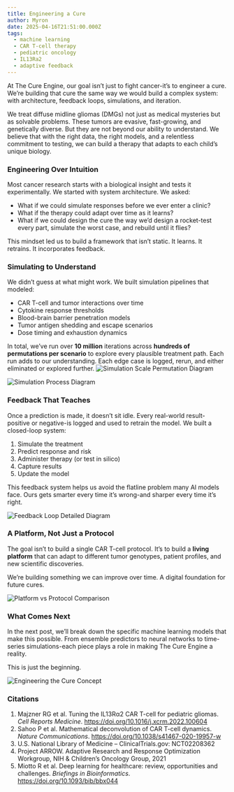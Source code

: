 ```yaml
---
title: Engineering a Cure
author: Myron
date: 2025-04-16T21:51:00.000Z
tags:
  - machine learning
  - CAR T-cell therapy
  - pediatric oncology
  - IL13Ra2
  - adaptive feedback
---
```

At The Cure Engine, our goal isn’t just to fight cancer-it’s to engineer a cure. We’re building that cure the same way we would build a complex system: with architecture, feedback loops, simulations, and iteration.

We treat diffuse midline gliomas (DMGs) not just as medical mysteries but as solvable problems. These tumors are evasive, fast-growing, and genetically diverse. But they are not beyond our ability to understand. We believe that with the right data, the right models, and a relentless commitment to testing, we can build a therapy that adapts to each child’s unique biology.

### Engineering Over Intuition
Most cancer research starts with a biological insight and tests it experimentally. We started with system architecture. We asked:
- What if we could simulate responses before we ever enter a clinic?
- What if the therapy could adapt over time as it learns?
- What if we could design the cure the way we’d design a rocket-test every part, simulate the worst case, and rebuild until it flies?

This mindset led us to build a framework that isn’t static. It learns. It retrains. It incorporates feedback.

### Simulating to Understand
We didn’t guess at what might work. We built simulation pipelines that modeled:
- CAR T-cell and tumor interactions over time
- Cytokine response thresholds
- Blood-brain barrier penetration models
- Tumor antigen shedding and escape scenarios
- Dose timing and exhaustion dynamics

In total, we’ve run over **10 million** iterations across **hundreds of permutations per scenario** to explore every plausible treatment path. Each run adds to our understanding. Each edge case is logged, rerun, and either eliminated or explored further.
![Simulation Scale Permutation Diagram](/uploads/Simulation_Scale_Permutation_Diagram_Transparent.jpg)

![Simulation Process Diagram](/uploads/Simulation_Process_Diagram_Transparent.jpg)

### Feedback That Teaches
Once a prediction is made, it doesn’t sit idle. Every real-world result-positive or negative-is logged and used to retrain the model. We built a closed-loop system:

1. Simulate the treatment
2. Predict response and risk
3. Administer therapy (or test in silico)
4. Capture results
5. Update the model

This feedback system helps us avoid the flatline problem many AI models face. Ours gets smarter every time it’s wrong-and sharper every time it’s right.

![Feedback Loop Detailed Diagram](/uploads/Feedback_Loop_Detailed_Diagram_Transparent.jpg)


### A Platform, Not Just a Protocol
The goal isn’t to build a single CAR T-cell protocol. It’s to build a **living platform** that can adapt to different tumor genotypes, patient profiles, and new scientific discoveries.

We’re building something we can improve over time. A digital foundation for future cures.

![Platform vs Protocol Comparison](/uploads/Platform_vs_Protocol_Comparison_Transparent.jpg)

### What Comes Next
In the next post, we’ll break down the specific machine learning models that make this possible. From ensemble predictors to neural networks to time-series simulations-each piece plays a role in making The Cure Engine a reality.

This is just the beginning.

![Engineering the Cure Concept](/uploads/Engineering_the_Cure_Concept_Transparent.jpg)

### Citations
1. Majzner RG et al. Tuning the IL13Rα2 CAR T-cell for pediatric gliomas. *Cell Reports Medicine*. https://doi.org/10.1016/j.xcrm.2022.100604
2. Sahoo P et al. Mathematical deconvolution of CAR T-cell dynamics. *Nature Communications*. https://doi.org/10.1038/s41467-020-19957-w
3. U.S. National Library of Medicine – ClinicalTrials.gov: NCT02208362
4. Project ARROW. Adaptive Research and Response Optimization Workgroup, NIH & Children’s Oncology Group, 2021
5. Miotto R et al. Deep learning for healthcare: review, opportunities and challenges. *Briefings in Bioinformatics*. https://doi.org/10.1093/bib/bbx044
